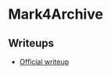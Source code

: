 # Mark4Archive

## Writeups

* [Official writeup](https://www.nzeros.me/2023/08/08/securinets%20quasl%202k23/)
